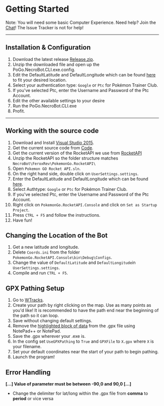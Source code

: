# Getting Started
Note: You will need some basic Computer Experience.
Need help? Join the [Chat](https://github.com/NecronomiconCoding/NecroBot/wiki/Chat-&-Rules#chatting-using-discord)! The Issue Tracker is not for help!

***
## Installation & Configuration
1. Download the latest release [Release.zip](https://github.com/NecronomiconCoding/NecroBot/releases).
2. Unzip the downloaded file and open up the PoGo.NecroBot.CLI.exe.config.
3. Edit the DefaultLatitude and DefaultLongitude which can be found [here](http://mondeca.com/index.php/en/any-place-en) to fit your desired location.
4. Select your authentication type: `Google` or `Ptc` for Pokémon Trainer Club.
5. If you've selected Ptc, enter the Username and Password of the Ptc Account.
6. Edit the other available settings to your desire
7. Run the PoGo.NecroBot.CLI.exe
8. Profit.

***
## Working with the source code
1. Download and Install [Visual Studio 2015](https://go.microsoft.com/fwlink/?LinkId=691979&clcid=0x409).
2. Get the current source code from [Code](https://github.com/NecronomiconCoding/NecroBot/archive/master.zip).
3. Get the current version of the RocketAPI we use from [RocketAPI](https://github.com/FeroxRev/Pokemon-Go-Rocket-API/archive/master.zip)
4. Unzip the RocketAPI so the folder structure matches `NecroBot\FeroxRev\PokemonGo.RocketAPI\`
4. Open `Pokemon GO Rocket API.sln`.
5. On the right hand side, double click on `UserSettings.settings`.
6. Enter the DefaultLatitude and DefaultLongitude which can be found [here](http://mondeca.com/index.php/en/any-place-en).
7. Select Authtype: `Google` or `Ptc` for Pokémon Trainer Club.
8. If you've selected Ptc, enter the Username and Password of the Ptc Account.
9. Right click on `PokemonGo.RocketAPI.Console` and click on `Set as Startup Project`.
10. Press `CTRL + F5` and follow the instructions.
11. Have fun!

## Changing the Location of the Bot
1. Get a new latitude and longitude.
2. Delete `Coords.ini` from the folder `PokemonGo.RocketAPI.Console\bin\Debug\Configs`.
3. Change the value of `DefaultLatitude` and `DefaultLongitude`in `UserSettings.settings`.
4. Compile and run `CTRL + F5`.

## GPX Pathing Setup
1. Go to [WTracks](https://wtracks.appspot.com/).
2. Create your path by right clicking on the map. Use as many points as you'd like! It is recommended to have the path end near the beginning of the path so it can loop.
3. Save without changing default settings.
4. Remove the [highlighted block of data](http://i.imgur.com/Px6Ba22.png) from the .gpx file using NotePad++ or NotePad.
5. Save the .gpx wherever your .exe is.
6. In the config set `UseGPXPathing` to `True` and `GPXFile` to `X.gpx` where `X` is your filename.
7. Set your default coordinates near the start of your path to begin pathing.
8. Launch the program!

## Error Handling
**[...] Value of parameter must be between -90,0 and 90,0 [...]**
* Change the delimiter for lat/long within the .gpx file from **comma** to **period** or vice versa